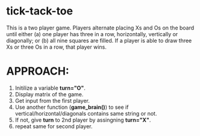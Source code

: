 # tick-tack-toe
This is a two player game.
Players alternate placing Xs and Os on the board until either (a) one player has three in a row, horizontally, vertically or diagonally; or (b) all nine squares are filled.
If a player is able to draw three Xs or three Os in a row, that player wins.

# APPROACH:

1. Initilize a variable __turn="O"__.
2. Display matrix of the game.
3. Get input from the first player.
4. Use another function (__game_brain()__) to see if vertical/horizontal/diagonals contains same string or not.
5. If not, give __turn__ to 2nd player by assingning __turn="X"__.
6. repeat same for second player.
